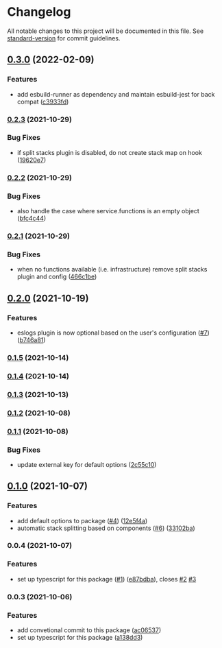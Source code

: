 # Changelog

All notable changes to this project will be documented in this file. See [standard-version](https://github.com/conventional-changelog/standard-version) for commit guidelines.

## [0.3.0](https://github.com/taxdown/serverless-build/compare/v0.2.3...v0.3.0) (2022-02-09)


### Features

* add esbuild-runner as dependency and maintain esbuild-jest for back compat ([c3933fd](https://github.com/taxdown/serverless-build/commits/c3933fd6eeb5fc08e7ae27bf4d6e582029dfb123))

### [0.2.3](https://github.com/taxdown/serverless-build/compare/v0.2.2...v0.2.3) (2021-10-29)


### Bug Fixes

* if split stacks plugin is disabled, do not create stack map on hook ([19620e7](https://github.com/taxdown/serverless-build/commits/19620e7c48f0a652028c0c2ca5d92b17361b9ae9))

### [0.2.2](https://github.com/taxdown/serverless-build/compare/v0.2.1...v0.2.2) (2021-10-29)


### Bug Fixes

* also handle the case where service.functions is an empty object ([bfc4c44](https://github.com/taxdown/serverless-build/commits/bfc4c44b7dc4f57c11ae07919a44261215e8c453))

### [0.2.1](https://github.com/taxdown/serverless-build/compare/v0.2.0...v0.2.1) (2021-10-29)


### Bug Fixes

* when no functions available (i.e. infrastructure) remove split stacks plugin and config ([466c1be](https://github.com/taxdown/serverless-build/commits/466c1be5199009590e6f20e7623033c5971508c8))

## [0.2.0](https://github.com/taxdown/serverless-build/compare/v0.1.5...v0.2.0) (2021-10-19)


### Features

* eslogs plugin is now optional based on the user's configuration ([#7](https://github.com/taxdown/serverless-build/issues/7)) ([b746a81](https://github.com/taxdown/serverless-build/commits/b746a811eef65e85c4c1ccba9ad6df3372cb700f))

### [0.1.5](https://github.com/taxdown/serverless-build/compare/v0.1.4...v0.1.5) (2021-10-14)

### [0.1.4](https://github.com/taxdown/serverless-build/compare/v0.1.3...v0.1.4) (2021-10-14)

### [0.1.3](https://github.com/taxdown/serverless-build/compare/v0.1.2...v0.1.3) (2021-10-13)

### [0.1.2](https://github.com/taxdown/serverless-build/compare/v0.1.1...v0.1.2) (2021-10-08)

### [0.1.1](https://github.com/taxdown/serverless-build/compare/v0.1.0...v0.1.1) (2021-10-08)


### Bug Fixes

* update external key for default options ([2c55c10](https://github.com/taxdown/serverless-build/commits/2c55c10b1aae7ca0203fb7936a7fab91c20be231))

## [0.1.0](https://github.com/taxdown/serverless-build/compare/v0.0.4...v0.1.0) (2021-10-07)


### Features

* add default options to package ([#4](https://github.com/taxdown/serverless-build/issues/4)) ([12e5f4a](https://github.com/taxdown/serverless-build/commits/12e5f4abc0a9553c35c07bda288c3e22b46ff439))
* automatic stack splitting based on components ([#6](https://github.com/taxdown/serverless-build/issues/6)) ([33102ba](https://github.com/taxdown/serverless-build/commits/33102ba1a379891bc5899b49d68535eaa3be65ef))

### 0.0.4 (2021-10-07)


### Features

* set up typescript for this package ([#1](https://github.com/taxdown/serverless-build/issues/1)) ([e87bdba](https://github.com/taxdown/serverless-build/commits/e87bdba6c6869ff43bc076ff8dadbace0a60ebbc)), closes [#2](https://github.com/taxdown/serverless-build/issues/2) [#3](https://github.com/taxdown/serverless-build/issues/3)

### 0.0.3 (2021-10-06)

### Features

- add convetional commit to this package ([ac06537](https://github.com/taxdown/serverless-build/commits/ac06537e6d32c268d731d8e92f34690f418e77a8))
- set up typescript for this package ([a138dd3](https://github.com/taxdown/serverless-build/commits/a138dd37bea19845215b5405503ea93f55acc96e))
